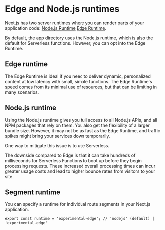 # Edge and Node.js runtimes
Next.js has two server runtimes where you can render parts of your application code: [Node.js Runtime](https://beta.nextjs.org/docs/rendering/edge-and-nodejs-runtimes#nodejs) [Edge Runtime](https://beta.nextjs.org/docs/rendering/edge-and-nodejs-runtimes#edge-runtime).

By default, the app directory uses the Node.js runtime, which is also the default for Serverless functions. However, you can opt into the Edge Runtime.

## Edge runtime
The Edge Runtime is ideal if you need to deliver dynamic, personalized content at low latency with small, simple functions. The Edge Runtime's speed comes from its minimal use of resources, but that can be limiting in many scenarios.

## Node.js runtime
Using the Node.js runtime gives you full access to all Node.js APIs, and all NPM packages that rely on them. You also get the flexibility of a larger bundle size. However, it may not be as fast as the Edge Runtime, and traffic spikes might bring your services down temporarily.

One way to mitigate this issue is to use Serverless.

The downside compared to Edge is that it can take hundreds of milliseconds for Serverless Functions to boot up before they begin processing requests. These increased overall processing times can incur greater usage costs and lead to higher bounce rates from visitors to your site.

## Segment runtime
You can specify a runtime for individual route segments in your Next.js application.

```tsx
export const runtime = 'experimental-edge'; // 'nodejs' (default) | 'experimental-edge'
```
